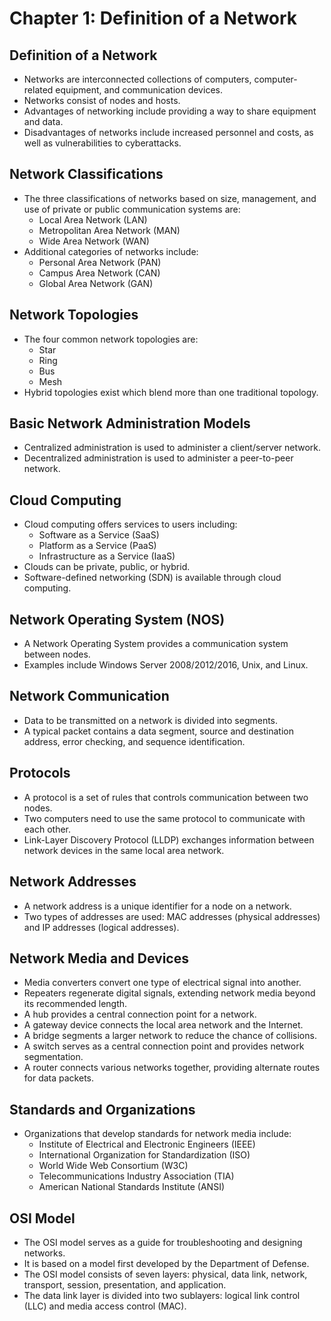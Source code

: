 
# Chapter 1: Definition of a Network

## Definition of a Network
- Networks are interconnected collections of computers, computer-related equipment, and communication devices.
- Networks consist of nodes and hosts.
- Advantages of networking include providing a way to share equipment and data.
- Disadvantages of networks include increased personnel and costs, as well as vulnerabilities to cyberattacks.

## Network Classifications
- The three classifications of networks based on size, management, and use of private or public communication systems are:
  - Local Area Network (LAN)
  - Metropolitan Area Network (MAN)
  - Wide Area Network (WAN)
- Additional categories of networks include:
  - Personal Area Network (PAN)
  - Campus Area Network (CAN)
  - Global Area Network (GAN)

## Network Topologies
- The four common network topologies are:
  - Star
  - Ring
  - Bus
  - Mesh
- Hybrid topologies exist which blend more than one traditional topology.

## Basic Network Administration Models
- Centralized administration is used to administer a client/server network.
- Decentralized administration is used to administer a peer-to-peer network.

## Cloud Computing
- Cloud computing offers services to users including:
  - Software as a Service (SaaS)
  - Platform as a Service (PaaS)
  - Infrastructure as a Service (IaaS)
- Clouds can be private, public, or hybrid.
- Software-defined networking (SDN) is available through cloud computing.

## Network Operating System (NOS)
- A Network Operating System provides a communication system between nodes.
- Examples include Windows Server 2008/2012/2016, Unix, and Linux.

## Network Communication
- Data to be transmitted on a network is divided into segments.
- A typical packet contains a data segment, source and destination address, error checking, and sequence identification.

## Protocols
- A protocol is a set of rules that controls communication between two nodes.
- Two computers need to use the same protocol to communicate with each other.
- Link-Layer Discovery Protocol (LLDP) exchanges information between network devices in the same local area network.

## Network Addresses
- A network address is a unique identifier for a node on a network.
- Two types of addresses are used: MAC addresses (physical addresses) and IP addresses (logical addresses).

## Network Media and Devices
- Media converters convert one type of electrical signal into another.
- Repeaters regenerate digital signals, extending network media beyond its recommended length.
- A hub provides a central connection point for a network.
- A gateway device connects the local area network and the Internet.
- A bridge segments a larger network to reduce the chance of collisions.
- A switch serves as a central connection point and provides network segmentation.
- A router connects various networks together, providing alternate routes for data packets.

## Standards and Organizations
- Organizations that develop standards for network media include:
  - Institute of Electrical and Electronic Engineers (IEEE)
  - International Organization for Standardization (ISO)
  - World Wide Web Consortium (W3C)
  - Telecommunications Industry Association (TIA)
  - American National Standards Institute (ANSI)

## OSI Model
- The OSI model serves as a guide for troubleshooting and designing networks.
- It is based on a model first developed by the Department of Defense.
- The OSI model consists of seven layers: physical, data link, network, transport, session, presentation, and application.
- The data link layer is divided into two sublayers: logical link control (LLC) and media access control (MAC).
